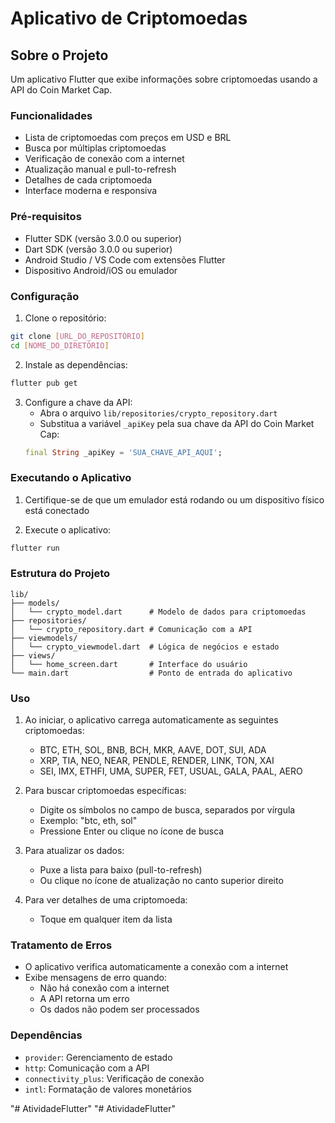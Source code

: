 # Aplicativo de Criptomoedas

## Sobre o Projeto

Um aplicativo Flutter que exibe informações sobre criptomoedas usando a API do Coin Market Cap.

### Funcionalidades

- Lista de criptomoedas com preços em USD e BRL
- Busca por múltiplas criptomoedas
- Verificação de conexão com a internet
- Atualização manual e pull-to-refresh
- Detalhes de cada criptomoeda
- Interface moderna e responsiva

### Pré-requisitos

- Flutter SDK (versão 3.0.0 ou superior)
- Dart SDK (versão 3.0.0 ou superior)
- Android Studio / VS Code com extensões Flutter
- Dispositivo Android/iOS ou emulador

### Configuração

1. Clone o repositório:
```bash
git clone [URL_DO_REPOSITÓRIO]
cd [NOME_DO_DIRETÓRIO]
```

2. Instale as dependências:
```bash
flutter pub get
```

3. Configure a chave da API:
   - Abra o arquivo `lib/repositories/crypto_repository.dart`
   - Substitua a variável `_apiKey` pela sua chave da API do Coin Market Cap:
   ```dart
   final String _apiKey = 'SUA_CHAVE_API_AQUI';
   ```

### Executando o Aplicativo

1. Certifique-se de que um emulador está rodando ou um dispositivo físico está conectado

2. Execute o aplicativo:
```bash
flutter run
```

### Estrutura do Projeto

```
lib/
├── models/
│   └── crypto_model.dart      # Modelo de dados para criptomoedas
├── repositories/
│   └── crypto_repository.dart # Comunicação com a API
├── viewmodels/
│   └── crypto_viewmodel.dart  # Lógica de negócios e estado
├── views/
│   └── home_screen.dart       # Interface do usuário
└── main.dart                  # Ponto de entrada do aplicativo
```

### Uso

1. Ao iniciar, o aplicativo carrega automaticamente as seguintes criptomoedas:
   - BTC, ETH, SOL, BNB, BCH, MKR, AAVE, DOT, SUI, ADA
   - XRP, TIA, NEO, NEAR, PENDLE, RENDER, LINK, TON, XAI
   - SEI, IMX, ETHFI, UMA, SUPER, FET, USUAL, GALA, PAAL, AERO

2. Para buscar criptomoedas específicas:
   - Digite os símbolos no campo de busca, separados por vírgula
   - Exemplo: "btc, eth, sol"
   - Pressione Enter ou clique no ícone de busca

3. Para atualizar os dados:
   - Puxe a lista para baixo (pull-to-refresh)
   - Ou clique no ícone de atualização no canto superior direito

4. Para ver detalhes de uma criptomoeda:
   - Toque em qualquer item da lista

### Tratamento de Erros

- O aplicativo verifica automaticamente a conexão com a internet
- Exibe mensagens de erro quando:
  - Não há conexão com a internet
  - A API retorna um erro
  - Os dados não podem ser processados

### Dependências

- `provider`: Gerenciamento de estado
- `http`: Comunicação com a API
- `connectivity_plus`: Verificação de conexão
- `intl`: Formatação de valores monetários

"# AtividadeFlutter" 
"# AtividadeFlutter" 
#
